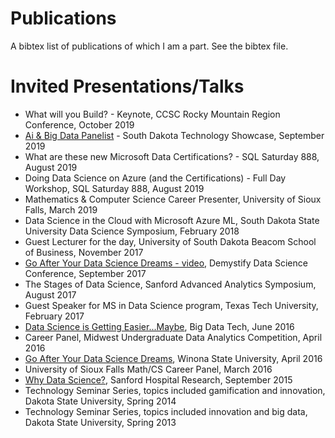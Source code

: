 # Publications

A bibtex list of publications of which I am a part. See the bibtex file.

# Invited Presentations/Talks

* What will you Build? - Keynote, CCSC Rocky Mountain Region Conference, October 2019
* [Ai & Big Data Panelist](https://youtu.be/xUlKVv52BIM) - South Dakota Technology Showcase, September 2019
* What are these new Microsoft Data Certifications? - SQL Saturday 888, August 2019
* Doing Data Science on Azure (and the Certifications) - Full Day Workshop, SQL Saturday 888, August 2019
* Mathematics & Computer Science Career Presenter, University of Sioux Falls, March 2019
* Data Science in the Cloud with Microsoft Azure ML, South Dakota State University Data Science Symposium, February 2018
* Guest Lecturer for the day, University of South Dakota Beacom School of Business, November 2017
* [Go After Your Data Science Dreams - video](http://101.datascience.community/2017/10/10/go-after-your-data-science-dreams-demystify-data-science-presentation-2017/), Demystify Data Science Conference, September 2017
* The Stages of Data Science, Sanford Advanced Analytics Symposium, August 2017
* Guest Speaker for MS in Data Science program, Texas Tech University, February 2017
* [Data Science is Getting Easier...Maybe](https://bigdatatechday2016.sched.com/speaker/ryan_swanstrom.1vb4uf0l), Big Data Tech, June 2016
* Career Panel, Midwest Undergraduate Data Analytics Competition, April 2016
* [Go After Your Data Science Dreams](http://101.datascience.community/2016/04/19/getting-started-with-data-science-specialties/), Winona State University, April 2016
* University of Sioux Falls Math/CS Career Panel, March 2016
* [Why Data Science?](http://101.datascience.community/2015/09/25/why-data-science-presentation/), Sanford Hospital Research, September 2015
* Technology Seminar Series, topics included gamification and innovation, Dakota State University, Spring 2014
* Technology Seminar Series, topics included innovation and big data, Dakota State University, Spring 2013
